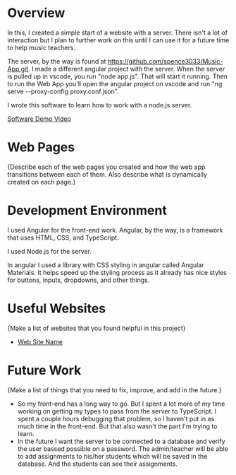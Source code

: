 # Overview

In this, I created a simple start of a website with a server. There isn't a lot of interaction but I plan to further work on this until I can use it for a future time to help music teachers.

The server, by the way is found at https://github.com/spence3033/Music-App.git. I made a different angular project with the server. When the server is pulled up in vscode, you run "node app.js". That will start it running.
Then to run the Web App you'll open the angular project on vscode and run "ng serve --proxy-config proxy.conf.json".

I wrote this software to learn how to work with a node.js server.

[Software Demo Video](https://youtu.be/YVXL5T68frs)

# Web Pages

{Describe each of the web pages you created and how the web app transitions between each of them.  Also describe what is dynamically created on each page.}

# Development Environment

I used Angular for the front-end work. Angular, by the way, is a framework that uses HTML, CSS, and TypeScript.

I used Node.js for the server.

In angular I used a library with CSS styling in angular called Angular Materials. It helps speed up the styling process as it already has nice styles for buttons, inputs, dropdowns, and other things.

# Useful Websites

{Make a list of websites that you found helpful in this project}
* [Web Site Name](https://www.youtube.com/watch?v=RSJxWJ6dCL4&t=824s)

# Future Work

{Make a list of things that you need to fix, improve, and add in the future.}
* So my front-end has a long way to go. But I spent a lot more of my time working on getting my types to pass from the server to TypeScript. I spent a couple hours debugging that problem, so I haven't put in as much time in the front-end. But that also wasn't the part I'm trying to learn.
* In the future I want the server to be connected to a database and verify the user bassed possible on a password. The admin/teacher will be able to add assignments to his/her students which will be saved in the database. And the students can see their assignments.
